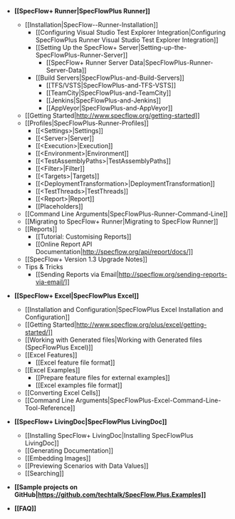 * **[[SpecFlow+ Runner|SpecFlowPlus Runner]]**
    * [[Installation|SpecFlow--Runner-Installation]]
        * [[Configuring Visual Studio Test Explorer Integration|Configuring SpecFlowPlus Runner Visual Studio Test Explorer Integration]]
        * [[Setting Up the SpecFlow+ Server|Setting-up-the-SpecFlowPlus-Runner-Server]]
          * [[SpecFlow+ Runner Server Data|SpecFlowPlus-Runner-Server-Data]]
        * [[Build Servers|SpecFlowPlus-and-Build-Servers]]
          * [[TFS/VSTS|SpecFlowPlus-and-TFS-VSTS]]
          * [[TeamCity|SpecFlowPlus-and-TeamCity]]
          * [[Jenkins|SpecFlowPlus-and-Jenkins]]
          * [[AppVeyor|SpecFlowPlus-and-AppVeyor]]
    * [[Getting Started|http://www.specflow.org/getting-started]]
    * [[Profiles|SpecFlowPlus-Runner-Profiles]]
      * [[&lt;Settings>|Settings]]
      * [[&lt;Server>|Server]]
      * [[&lt;Execution>|Execution]]
      * [[&lt;Environment>|Environment]]
      * [[&lt;TestAssemblyPaths>|TestAssemblyPaths]]
      * [[&lt;Filter>|Filter]]
      * [[&lt;Targets>|Targets]]
      * [[&lt;DeploymentTransformation>|DeploymentTransformation]]
      * [[&lt;TestThreads>|TestThreads]]
      * [[&lt;Report>|Report]]
      * [[Placeholders]]
    * [[Command Line Arguments|SpecFlowPlus-Runner-Command-Line]]
    * [[Migrating to SpecFlow+ Runner|Migrating to SpecFlow Runner]]
    * [[Reports]]
      * [[Tutorial: Customising Reports]]
      * [[Online Report API Documentation|http://specflow.org/api/report/docs/]]
    * [[SpecFlow+ Version 1.3 Upgrade Notes]]  
  * Tips & Tricks
    * [[Sending Reports via Email|http://specflow.org/sending-reports-via-email/]]

* **[[SpecFlow+ Excel|SpecFlowPlus Excel]]**
    * [[Installation and Configuration|SpecFlowPlus Excel Installation and Configuration]]
    * [[Getting Started|http://www.specflow.org/plus/excel/getting-started/]]
    * [[Working with Generated files|Working with Generated files (SpecFlowPlus Excel)]]
    * [[Excel Features]]
        * [[Excel feature file format]]
    * [[Excel Examples]]
        * [[Prepare feature files for external examples]]
        * [[Excel examples file format]]
    * [[Converting Excel Cells]]  
    * [[Command Line Arguments|SpecFlowPlus-Excel-Command-Line-Tool-Reference]]

* **[[SpecFlow+ LivingDoc|SpecFlowPlus LivingDoc]]**
  * [[Installing SpecFlow+ LivingDoc|Installing SpecFlowPlus LivingDoc]]
  * [[Generating Documentation]]
  * [[Embedding Images]]
  * [[Previewing Scenarios with Data Values]]
  * [[Searching]]

* **[[Sample projects on GitHub|https://github.com/techtalk/SpecFlow.Plus.Examples]]**
* **[[FAQ]]**